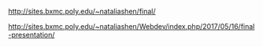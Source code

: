 http://sites.bxmc.poly.edu/~nataliashen/final/

http://sites.bxmc.poly.edu/~nataliashen/Webdev/index.php/2017/05/16/final-presentation/